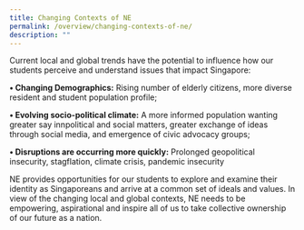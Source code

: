 ```yaml
---
title: Changing Contexts of NE
permalink: /overview/changing-contexts-of-ne/
description: ""
---
```

Current local and global trends have the potential to influence how our students perceive and understand issues that impact Singapore:

**• Changing Demographics:**
Rising number of elderly citizens, more diverse resident and student population profile;

**• Evolving socio-political climate:**
A more informed population wanting greater say innpolitical and social matters, greater exchange of ideas through social media, and emergence of civic advocacy groups;

**• Disruptions are occurring more quickly:**
Prolonged geopolitical insecurity, stagflation, climate crisis, pandemic insecurity 

NE provides opportunities for our students to explore and examine their identity as Singaporeans and arrive at a common set of ideals and values. In view of the changing local and global contexts, NE needs to be empowering, aspirational and inspire all of us to take collective ownership of our future as a nation.